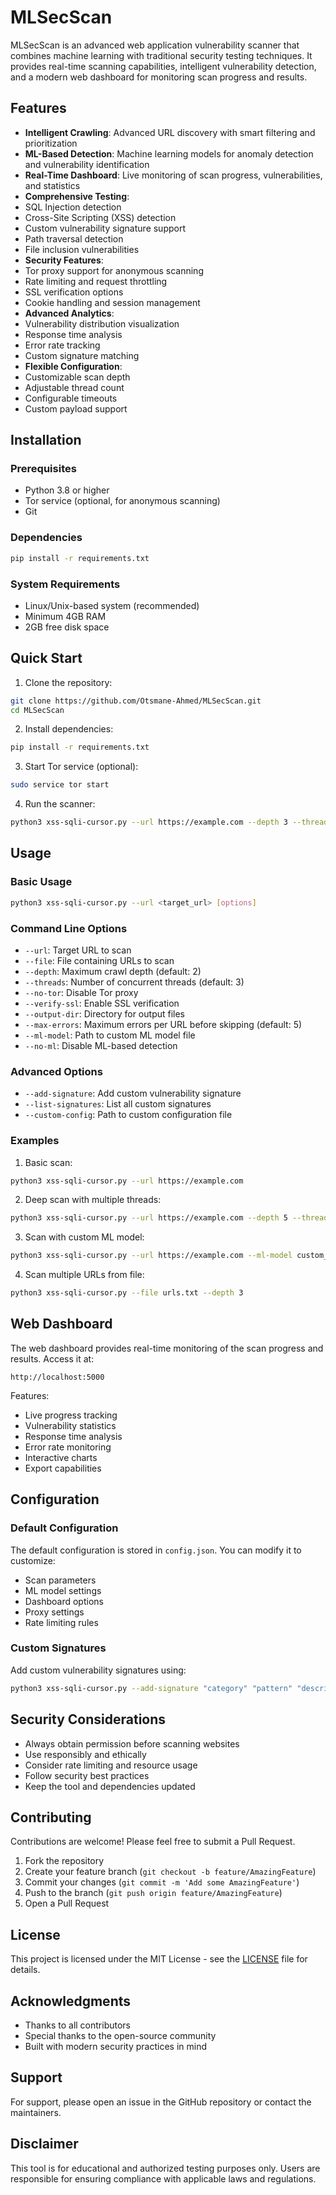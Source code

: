# MLSecScan

MLSecScan is an advanced web application vulnerability scanner that combines machine learning with traditional security testing techniques. It provides real-time scanning capabilities, intelligent vulnerability detection, and a modern web dashboard for monitoring scan progress and results.

## Features

-  **Intelligent Crawling**: Advanced URL discovery with smart filtering and prioritization
-  **ML-Based Detection**: Machine learning models for anomaly detection and vulnerability identification
-  **Real-Time Dashboard**: Live monitoring of scan progress, vulnerabilities, and statistics
-  **Comprehensive Testing**: 
  - SQL Injection detection
  - Cross-Site Scripting (XSS) detection
  - Custom vulnerability signature support
  - Path traversal detection
  - File inclusion vulnerabilities
-  **Security Features**:
  - Tor proxy support for anonymous scanning
  - Rate limiting and request throttling
  - SSL verification options
  - Cookie handling and session management
-  **Advanced Analytics**:
  - Vulnerability distribution visualization
  - Response time analysis
  - Error rate tracking
  - Custom signature matching
-  **Flexible Configuration**:
  - Customizable scan depth
  - Adjustable thread count
  - Configurable timeouts
  - Custom payload support

## Installation

### Prerequisites

- Python 3.8 or higher
- Tor service (optional, for anonymous scanning)
- Git

### Dependencies

```bash
pip install -r requirements.txt
```

### System Requirements

- Linux/Unix-based system (recommended)
- Minimum 4GB RAM
- 2GB free disk space

## Quick Start

1. Clone the repository:
```bash
git clone https://github.com/Otsmane-Ahmed/MLSecScan.git
cd MLSecScan
```

2. Install dependencies:
```bash
pip install -r requirements.txt
```

3. Start Tor service (optional):
```bash
sudo service tor start
```

4. Run the scanner:
```bash
python3 xss-sqli-cursor.py --url https://example.com --depth 3 --threads 10
```

## Usage

### Basic Usage

```bash
python3 xss-sqli-cursor.py --url <target_url> [options]
```

### Command Line Options

- `--url`: Target URL to scan
- `--file`: File containing URLs to scan
- `--depth`: Maximum crawl depth (default: 2)
- `--threads`: Number of concurrent threads (default: 3)
- `--no-tor`: Disable Tor proxy
- `--verify-ssl`: Enable SSL verification
- `--output-dir`: Directory for output files
- `--max-errors`: Maximum errors per URL before skipping (default: 5)
- `--ml-model`: Path to custom ML model file
- `--no-ml`: Disable ML-based detection

### Advanced Options

- `--add-signature`: Add custom vulnerability signature
- `--list-signatures`: List all custom signatures
- `--custom-config`: Path to custom configuration file

### Examples

1. Basic scan:
```bash
python3 xss-sqli-cursor.py --url https://example.com
```

2. Deep scan with multiple threads:
```bash
python3 xss-sqli-cursor.py --url https://example.com --depth 5 --threads 20
```

3. Scan with custom ML model:
```bash
python3 xss-sqli-cursor.py --url https://example.com --ml-model custom_model.joblib
```

4. Scan multiple URLs from file:
```bash
python3 xss-sqli-cursor.py --file urls.txt --depth 3
```

## Web Dashboard

The web dashboard provides real-time monitoring of the scan progress and results. Access it at:
```
http://localhost:5000
```

Features:
- Live progress tracking
- Vulnerability statistics
- Response time analysis
- Error rate monitoring
- Interactive charts
- Export capabilities

## Configuration

### Default Configuration

The default configuration is stored in `config.json`. You can modify it to customize:
- Scan parameters
- ML model settings
- Dashboard options
- Proxy settings
- Rate limiting rules

### Custom Signatures

Add custom vulnerability signatures using:
```bash
python3 xss-sqli-cursor.py --add-signature "category" "pattern" "description"
```

## Security Considerations

- Always obtain permission before scanning websites
- Use responsibly and ethically
- Consider rate limiting and resource usage
- Follow security best practices
- Keep the tool and dependencies updated

## Contributing

Contributions are welcome! Please feel free to submit a Pull Request.

1. Fork the repository
2. Create your feature branch (`git checkout -b feature/AmazingFeature`)
3. Commit your changes (`git commit -m 'Add some AmazingFeature'`)
4. Push to the branch (`git push origin feature/AmazingFeature`)
5. Open a Pull Request

## License

This project is licensed under the MIT License - see the [LICENSE](LICENSE) file for details.

## Acknowledgments

- Thanks to all contributors
- Special thanks to the open-source community
- Built with modern security practices in mind

## Support

For support, please open an issue in the GitHub repository or contact the maintainers.

## Disclaimer

This tool is for educational and authorized testing purposes only. Users are responsible for ensuring compliance with applicable laws and regulations. 
